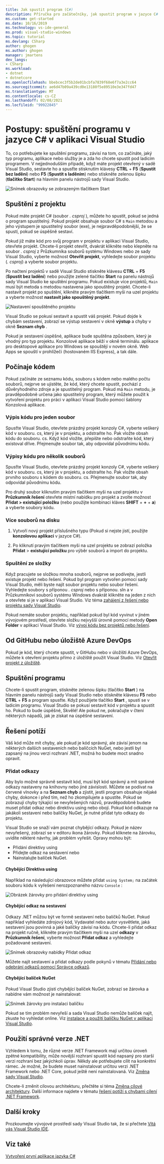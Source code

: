 ```yaml
---
title: Jak spustit program (C#)
description: Příručka pro začátečníky, jak spustit program v jazyce C# v aplikaci Visual Studio.
ms.custom: get-started
ms.date: 10/16/2019
ms.technology: vs-ide-general
ms.prod: visual-studio-windows
ms.topic: tutorial
ms.devlang: CSharp
author: ghogen
ms.author: ghogen
manager: jmartens
dev_langs:
- CSharp
ms.workload:
- dotnet
- dotnetcore
ms.openlocfilehash: bbebcec3f5b2de01bcbfa7839f68e6f7a3e2cc64
ms.sourcegitcommit: ae6d47b09a439cd0e13180f5e89510e3e347fd47
ms.translationtype: MT
ms.contentlocale: cs-CZ
ms.lasthandoff: 02/08/2021
ms.locfileid: "99922845"
---
```

# <a name="how-to-run-a-c-program-in-visual-studio"></a>Postupy: spuštění programu v jazyce C# v aplikaci Visual Studio

To, co potřebujete ke spuštění programu, závisí na tom, co začínáte, jaký typ programu, aplikace nebo služby je a zda ho chcete spustit pod ladicím programem. V nejjednodušším případě, když máte projekt otevřený v sadě Visual Studio, sestavte ho a spusťte stisknutím klávesy **CTRL** + **F5** (**Spustit bez ladění**) nebo **F5** (**Spustit s laděním**) nebo stiskněte zelenou šipku (**tlačítko Start**) na hlavním panelu nástrojů sady Visual Studio.

![Snímek obrazovky se zobrazeným tlačítkem Start](media/vs-start-button.png)

## <a name="starting-from-a-project"></a>Spuštění z projektu

Pokud máte projekt C# (soubor *. csproj* ), můžete ho spustit, pokud se jedná o program spustitelný. Pokud projekt obsahuje soubor C# s `Main` metodou a jeho výstupem je spustitelný soubor (exe), je nejpravděpodobnější, že se spustí, pokud se úspěšně sestaví.

Pokud již máte kód pro svůj program v projektu v aplikaci Visual Studio, otevřete projekt. Chcete-li projekt otevřít, dvakrát klikněte nebo klepněte na soubor *. csproj* z Průzkumníka souborů systému Windows nebo ze sady Visual Studio, vyberte možnost **Otevřít projekt**, vyhledejte soubor projektu (*. csproj*) a vyberte soubor projektu.

Po načtení projektů v sadě Visual Studio stiskněte klávesu **CTRL** + **F5** (**Spustit bez ladění**) nebo použijte zelené tlačítko **Start** na panelu nástrojů sady Visual Studio ke spuštění programu.  Pokud existuje více projektů, `Main` musí být metoda s metodou nastavena jako spouštěný projekt. Chcete-li nastavit projekt po spuštění, klikněte pravým tlačítkem myši na uzel projektu a vyberte možnost **nastavit jako spouštěný projekt**.

![Nastavení spouštěného projektu](media/set-as-startup-project.png)

Visual Studio se pokusí sestavit a spustit váš projekt.  Pokud dojde k chybám sestavení, zobrazí se výstup sestavení v okně **výstup** a chyby v okně **Seznam chyb** .

Pokud je sestavení úspěšné, aplikace bude spuštěna způsobem, který je vhodný pro typ projektu. Konzolové aplikace běží v okně terminálu. aplikace pro desktopové aplikace pro Windows se spouštějí v novém okně. Web Apps se spouští v prohlížeči (hostovaném IIS Express), a tak dále.

## <a name="starting-from-code"></a>Počínaje kódem

Pokud začínáte ze seznamu kódu, souboru s kódem nebo malého počtu souborů, nejprve se ujistěte, že kód, který chcete spustit, pochází z důvěryhodného zdroje a je spustitelný program. Pokud má `Main` metodu, je pravděpodobně určena jako spustitelný program, který můžete použít k vytvoření projektu pro práci v aplikaci Visual Studio pomocí šablony Konzolová aplikace.

### <a name="code-listing-for-a-single-file"></a>Výpis kódu pro jeden soubor

Spusťte Visual Studio, otevřete prázdný projekt konzoly C#, vyberte veškerý kód v souboru. cs, který je v projektu, a odstraňte ho. Pak vložte obsah kódu do souboru. cs. Když kód vložíte, přepište nebo odstraňte kód, který existoval dříve. Přejmenujte soubor tak, aby odpovídal původnímu kódu.

### <a name="code-listings-for-a-few-files"></a>Výpisy kódu pro několik souborů

Spusťte Visual Studio, otevřete prázdný projekt konzoly C#, vyberte veškerý kód v souboru. cs, který je v projektu, a odstraňte ho. Pak vložte obsah prvního souboru s kódem do souboru. cs. Přejmenujte soubor tak, aby odpovídal původnímu kódu. 

Pro druhý soubor kliknutím pravým tlačítkem myši na uzel projektu v **Průzkumník řešení** otevřete místní nabídku pro projekt a zvolte možnost **Přidat > existující položku** (nebo použijte kombinaci kláves **SHIFT** + **+** + **a**) a vyberte soubory kódu.

### <a name="multiple-files-on-disk"></a>Více souborů na disku

1. Vytvoří nový projekt příslušného typu (Pokud si nejste jistí, použijte **konzolovou aplikaci** v jazyce C#).

2. Po kliknutí pravým tlačítkem myši na uzel projektu se zobrazí položka **Přidat**  >  **existující položku** pro výběr souborů a import do projektu.  

### <a name="starting-from-a-folder"></a>Spuštění ze složky

Když pracujete se složkou mnoha souborů, nejprve se podívejte, jestli existuje projekt nebo řešení.  Pokud byl program vytvořen pomocí sady Visual Studio, měli byste najít soubor projektu nebo soubor řešení. Vyhledejte soubory s příponou *. csproj* nebo s příponou. sln a v Průzkumníkovi souborů systému Windows dvakrát klikněte na jeden z nich a otevřete si je v aplikaci Visual Studio. Viz téma [zahájení z řešení nebo projektu sady Visual Studio](#starting-from-a-project).

Pokud nemáte soubor projektu, například pokud byl kód vyvinut v jiném vývojovém prostředí, otevřete složku nejvyšší úrovně pomocí metody **Open Folder** v aplikaci Visual Studio. Viz [vývoj kódu bez projektů nebo řešení](../../ide/develop-code-in-visual-studio-without-projects-or-solutions.md).

## <a name="starting-from-a-github-or-azure-devops-repo"></a>Od GitHubu nebo úložiště Azure DevOps

Pokud je kód, který chcete spustit, v GitHubu nebo v úložišti Azure DevOps, můžete k otevření projektu přímo z úložiště použít Visual Studio. Viz [Otevřít projekt z úložiště](../tutorial-open-project-from-repo.md).

## <a name="run-the-program"></a>Spuštění programu

Chcete-li spustit program, stiskněte zelenou šipku (tlačítko **Start** ) na hlavním panelu nástrojů sady Visual Studio nebo stiskněte klávesu **F5** nebo **CTRL** + **F5** a program spusťte. Když použijete tlačítko **Start** , spustí se v ladicím programu.  Visual Studio se pokusí sestavit kód v projektu a spustit ho.  Pokud to bude úspěšné, Skvělé! Ale pokud ne, pokračujte v čtení některých nápadů, jak je získat na úspěšné sestavení.

## <a name="troubleshooting"></a>Řešení potíží

Váš kód může mít chyby, ale pokud je kód správný, ale závisí jenom na některých dalších sestaveních nebo balíčcích NuGet, nebo jestli byl zapsaný na jinou verzi rozhraní .NET, možná ho budete moct snadno opravit.

### <a name="add-references"></a>Přidat odkazy

Aby bylo možné správně sestavit kód, musí být kód správný a mít správné odkazy nastaveny na knihovny nebo jiné závislosti. Můžete se podívat na červené vlnovky a na **Seznam chyb** a zjistit, jestli program obsahuje nějaké chyby, dokonce i před tím, než ho zkompilujete a spustíte. Pokud se zobrazují chyby týkající se nevyřešených názvů, pravděpodobně budete muset přidat odkaz nebo direktivu using nebo obojí. Pokud kód odkazuje na jakákoli sestavení nebo balíčky NuGet, je nutné přidat tyto odkazy do projektu.

Visual Studio se snaží vám poznat chybějící odkazy. Pokud je název nevyřešený, zobrazí se v editoru ikona žárovky. Pokud kliknete na žárovku, uvidíte některé návrhy, jak problém vyřešit. Opravy mohou být:

- Přidání direktivy using
- Přidejte odkaz na sestavení nebo
- Nainstalujte balíček NuGet.

#### <a name="missing-using-directive"></a>Chybějící Direktiva using

Například na následující obrazovce můžete přidat `using System;` na začátek souboru kódu k vyřešení nerozpoznaného názvu `Console` :

![Obrázek žárovky pro přidání direktivy using](media/name-does-not-exist2.png)

#### <a name="missing-assembly-reference"></a>Chybějící odkaz na sestavení

Odkazy .NET můžou být ve formě sestavení nebo balíčků NuGet. Pokud například vyhledáte zdrojový kód, Vydavatel nebo autor vysvětlete, jaká sestavení jsou povinná a jaké balíčky závisí na kódu. Chcete-li přidat odkaz na projekt ručně, klikněte pravým tlačítkem myši na uzel **odkazy** v **Průzkumník řešení**, vyberte možnost **Přidat odkaz** a vyhledejte požadované sestavení.

![Snímek obrazovky nabídky Přidat odkaz](media/add-reference.png)

Můžete najít sestavení a přidat odkazy podle pokynů v tématu [Přidání nebo odebrání odkazů pomocí Správce odkazů](../../ide/how-to-add-or-remove-references-by-using-the-reference-manager.md).

#### <a name="missing-nuget-package"></a>Chybějící balíček NuGet

Pokud Visual Studio zjistí chybějící balíček NuGet, zobrazí se žárovka a nabídne vám možnost je nainstalovat:

![Snímek žárovky pro instalaci balíčku](media/lightbulb-add-package.png)

Pokud se tím problém nevyřeší a sada Visual Studio nemůže balíček najít, zkuste ho vyhledat online. Viz [instalace a použití balíčku NuGet v aplikaci Visual Studio](/nuget/quickstart/install-and-use-a-package-in-visual-studio).

## <a name="use-the-right-version-of-net"></a>Použití správné verze .NET

Vzhledem k tomu, že různé verze .NET Framework mají určitou úroveň zpětné kompatibility, může novější rozhraní spustit kód napsaný pro starší verzi rozhraní bez jakýchkoli úprav. Někdy ale potřebujete cílit na konkrétní rámec. Je možné, že budete muset nainstalovat určitou verzi .NET Framework nebo .NET Core, pokud ještě není nainstalovaná. Viz [Změna sady Visual Studio](../../install/modify-visual-studio.md).

Chcete-li změnit cílovou architekturu, přečtěte si téma [Změna cílové architektury](../../ide/visual-studio-multi-targeting-overview.md#select-a-target-framework-version). Další informace najdete v tématu [řešení potíží s chybami cílení .NET Framework](../../msbuild/troubleshooting-dotnet-framework-targeting-errors.md).

## <a name="next-steps"></a>Další kroky

Prozkoumejte vývojové prostředí sady Visual Studio tak, že si přečtete [Vítá vás Visual Studio IDE](../visual-studio-ide.md).

## <a name="see-also"></a>Viz také

[Vytvoření první aplikace jazyka C#](tutorial-console.md)
